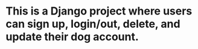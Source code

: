 # This is a Django project where users can sign up, login/out, delete, and update their dog account.
